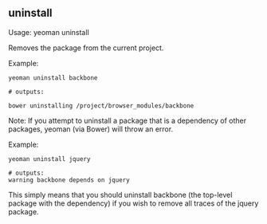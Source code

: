 
## uninstall

Usage: yeoman uninstall <packageName>

Removes the package <packageName> from the current project.

Example:

```shell
yeoman uninstall backbone

# outputs:

bower uninstalling /project/browser_modules/backbone
```

Note: If you attempt to uninstall a package that is a dependency of other packages, yeoman (via Bower)
will throw an error.

Example:

```shell
yeoman uninstall jquery

# outputs:
warning backbone depends on jquery
```

This simply means that you should uninstall backbone (the top-level package with the dependency) if you
wish to remove all traces of the jquery package.